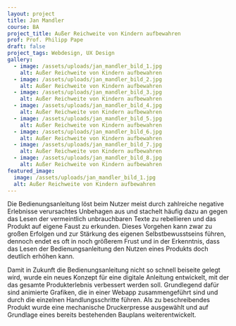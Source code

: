 ```yaml
---
layout: project
title: Jan Mandler
course: BA
project_title: Außer Reichweite von Kindern aufbewahren
prof: Prof. Philipp Pape
draft: false
project_tags: Webdesign, UX Design
gallery:
  - image: /assets/uploads/jan_mandler_bild_1.jpg
    alt: Außer Reichweite von Kindern aufbewahren
  - image: /assets/uploads/jan_mandler_bild_2.jpg
    alt: Außer Reichweite von Kindern aufbewahren
  - image: /assets/uploads/jan_mandler_bild_3.jpg
    alt: Außer Reichweite von Kindern aufbewahren
  - image: /assets/uploads/jan_mandler_bild_4.jpg
    alt: Außer Reichweite von Kindern aufbewahren
  - image: /assets/uploads/jan_mandler_bild_5.jpg
    alt: Außer Reichweite von Kindern aufbewahren
  - image: /assets/uploads/jan_mandler_bild_6.jpg
    alt: Außer Reichweite von Kindern aufbewahren
  - image: /assets/uploads/jan_mandler_bild_7.jpg
    alt: Außer Reichweite von Kindern aufbewahren
  - image: /assets/uploads/jan_mandler_bild_8.jpg
    alt: Außer Reichweite von Kindern aufbewahren
featured_image:
  image: /assets/uploads/jan_mandler_bild_1.jpg
  alt: Außer Reichweite von Kindern aufbewahren
---
```

Die Bedienungsanleitung löst beim Nutzer meist durch zahlreiche negative Erlebnisse verursachtes Unbehagen aus und stachelt häufig dazu an gegen das Lesen der vermeintlich unbrauchbaren Texte zu rebellieren und das Produkt auf eigene Faust zu erkunden. Dieses Vorgehen kann zwar zu großen Erfolgen und zur Stärkung des eigenen Selbstbewusstseins führen, dennoch endet es oft in noch größerem Frust und in der Erkenntnis, dass das Lesen der Bedienungsanleitung den Nutzen eines Produkts doch deutlich erhöhen kann.

Damit in Zukunft die Bedienungsanleitung nicht so schnell beiseite gelegt wird, wurde ein neues Konzept für eine digitale Anleitung entwickelt, mit der das gesamte Produkterlebnis verbessert werden soll. Grundlegend dafür sind animierte Grafiken, die in einer Webapp zusammengeführt sind und durch die einzelnen Handlungsschritte führen. Als zu beschreibendes Produkt wurde eine mechanische Druckerpresse ausgewählt und auf Grundlage eines bereits bestehenden Bauplans weiterentwickelt.